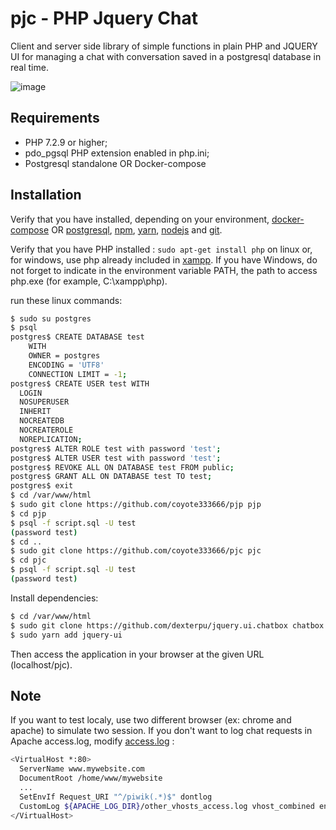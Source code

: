 # pjc - PHP Jquery Chat

Client and server side library of simple functions in plain PHP and JQUERY UI for managing a chat with conversation saved in a postgresql database in real time.

![image](https://user-images.githubusercontent.com/24400013/167026515-bb9f1b25-8cdd-4567-a629-ae82bc6e4eab.png)

Requirements
------------

  * PHP 7.2.9 or higher;
  * pdo_pgsql PHP extension enabled in php.ini;
  * Postgresql standalone OR Docker-compose

Installation
------------

Verify that you have installed, depending on your environment, [docker-compose][1] OR [postgresql][2], [npm][5], [yarn][6], [nodejs][7] and [git][8].

Verify that you have PHP installed : `sudo apt-get install php` on linux or, for windows, use php already included in [xampp][3].
If you have Windows, do not forget to indicate in the environment variable PATH, 
the path to access php.exe (for example, C:\xampp\php).

run these linux commands:

```bash
$ sudo su postgres
$ psql
postgres$ CREATE DATABASE test
    WITH 
    OWNER = postgres
    ENCODING = 'UTF8'
    CONNECTION LIMIT = -1;
postgres$ CREATE USER test WITH
  LOGIN
  NOSUPERUSER
  INHERIT
  NOCREATEDB
  NOCREATEROLE
  NOREPLICATION;
postgres$ ALTER ROLE test with password 'test';
postgres$ ALTER USER test with password 'test';
postgres$ REVOKE ALL ON DATABASE test FROM public;
postgres$ GRANT ALL ON DATABASE test TO test;        
postgres$ exit
$ cd /var/www/html
$ sudo git clone https://github.com/coyote333666/pjp pjp
$ cd pjp
$ psql -f script.sql -U test
(password test)
$ cd ..
$ sudo git clone https://github.com/coyote333666/pjc pjc
$ cd pjc
$ psql -f script.sql -U test
(password test)
```
Install dependencies:

```bash
$ cd /var/www/html
$ sudo git clone https://github.com/dexterpu/jquery.ui.chatbox chatbox
$ sudo yarn add jquery-ui
```

Then access the application in your browser at the given URL (localhost/pjc).

Note
----

If you want to test localy, use two different browser (ex: chrome and apache) to simulate two session.
If you don't want to log chat requests in Apache access.log, modify [access.log][4] :

```bash
<VirtualHost *:80>
  ServerName www.mywebsite.com
  DocumentRoot /home/www/mywebsite
  ...
  SetEnvIf Request_URI "^/piwik(.*)$" dontlog
  CustomLog ${APACHE_LOG_DIR}/other_vhosts_access.log vhost_combined env=!dontlog
</VirtualHost>
```


[1]: https://docs.docker.com/compose/install/
[2]: https://www.postgresql.org/
[3]: https://www.apachefriends.org/index.html
[4]: https://stackoverflow.com/questions/40205569/dont-log-certain-requests-in-apache-access-log
[5]: https://www.npmjs.com/
[6]: https://yarnpkg.com/
[7]: https://nodejs.org/en/
[8]: https://git-scm.com/
